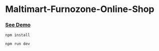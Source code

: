 # Maltimart-Furnozone-Online-Shop

<h3> <a href="https://multimart-furnizone-bek.netlify.app/shop">See Demo</a></h3>

```
npm install
```
```
npm run dev
```
